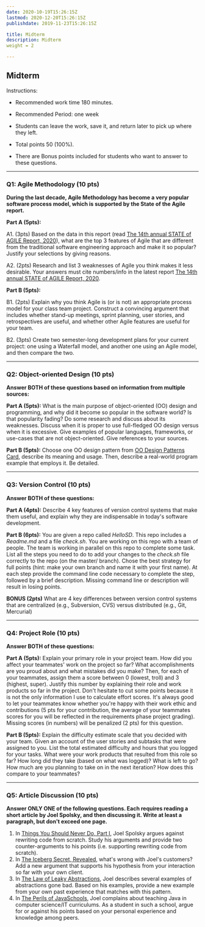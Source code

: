 ```yaml
---
date: 2020-10-19T15:26:15Z
lastmod: 2020-12-20T15:26:15Z 
publishdate: 2019-11-23T15:26:15Z

title: Midterm
description: Midterm
weight = 2

---
```


## Midterm

Instructions:

* Recommended work time 180 minutes. 

* Recommended Period: one week

* Students can leave the work, save it, and return later to pick up where they left.

* Total points 50 (100%).

* There are Bonus points included for students who want to answer to these questions. 

--- 

### Q1: Agile Methodology (10 pts)

**During the last decade, Agile Methodology has become a very popular software process model, which is supported by the State of the Agile report.**

**Part A (5pts):** 

A1. (3pts) Based on the data in this report (read [The 14th annual STATE of AGILE Report, 2020](https://stateofagile.com/)), what are the top 3 features of Agile that are different from the traditional software engineering approach and make it so popular? Justify your selections by giving reasons.

A2. (2pts) Research and list 3 weaknesses of Agile you think makes it less desirable. Your answers must cite numbers/info in the latest report [The 14th annual STATE of AGILE Report, 2020](https://stateofagile.com/). 


**Part B (5pts):**

B1. (2pts) Explain why you think Agile is (or is not) an appropriate process model for your class team project. Construct a convincing argument that includes whether stand-up meetings, sprint planning, user stories, and retrospectives are useful, and whether other Agile features are useful for your team.

B2. (3pts) Create two semester-long development plans for your current project: one using a Waterfall model, and another one using an Agile model, and then compare the two. 

---

### Q2: Object-oriented Design (10 pts)

**Answer BOTH of these questions based on information from multiple sources:**

**Part A (5pts):** 
What is the main purpose of object-oriented (OO) design and programming, and why did it become so popular in the software world? Is that popularity fading? Do some research and discuss about its weaknesses. Discuss when it is proper to use full-fledged OO design versus when it is excessive. Give examples of popular languages, frameworks, or use-cases that are not object-oriented. Give references to your sources. 

**Part B (5pts):**
Choose one OO design pattern from [OO Design Patterns Card](/softdev2-resources/docs/designpatternscard.pdf), describe its meaning and usage. Then, describe a real-world program example that employs it. Be detailed.

---

### Q3: Version Control (10 pts)

**Answer BOTH of these questions:**

**Part A (4pts):** 
Describe 4 key features of version control systems that make them useful, and explain why they are indispensable in today's software development. 

**Part B (6pts):**
You are given a repo called *HelloSD*. This repo includes a *Readme.md* and a file *check.sh*. You are working on this repo with a team of people. The team is working in parallel on this repo to complete some task. List all the steps you need to do to add your changes to the *check.sh* file correctly to the repo (on the master/ branch). Chose the best strategy for full points (hint: make your own branch and name it with your first name). At each step provide the command line code necessary to complete the step, followed by a brief description. Missing command line or description will result in losing points.

**BONUS (2pts)** What are 4 key differences between version control systems that are centralized (e.g., Subversion, CVS) versus distributed (e.g., Git, Mercurial)

---

### Q4: Project Role (10 pts)

**Answer BOTH of these questions:**

**Part A (5pts):** 
Explain your primary role in your project team. How did you affect your teammates' work on the project so far? What accomplishments are you proud about and what mistakes did you make? Then, for each of your teammates, assign them a score between 0 (lowest, troll) and 3 (highest, super). Justify this number by explaining their role and work products so far in the project. Don't hesitate to cut some points because it is not the only information I use to calculate effort scores. It's always good to let your teammates know whether you're happy with their work ethic and contributions (5 pts for your contribution, the average of your teammates scores for you will be reflected in the requirements phase project grading). Missing scores (in numbers) will be penalized (2 pts) for this question. 


**Part B (5pts):**
Explain the difficulty estimate scale that you decided with your team. Given an account of the user stories and subtasks that were assigned to you. List the total estimated difficulty and hours that you logged for your tasks. What were your work products that resulted from this role so far? How long did they take (based on what was logged)? What is left to go? How much are you planning to take on in the next iteration? How does this compare to your teammates? 

---

### Q5: Article Discussion (10 pts)

**Answer ONLY ONE of the following questions. Each requires reading a short article by Joel Spolsky, and then discussing it. Write at least a paragraph, but don't exceed one page.**

1. In [Things You Should Never Do, Part I](https://www.joelonsoftware.com/2000/04/06/things-you-should-never-do-part-i/), Joel Spolsky argues against rewriting code from scratch. Study his arguments and provide two counter-arguments to his points (i.e. supporting rewriting code from scratch).
2. In [The Iceberg Secret, Revealed](https://www.joelonsoftware.com/2002/02/13/the-iceberg-secret-revealed/), what's wrong with Joel's customers? Add a new argument that supports his hypothesis from your interaction so far with your own client.
3. In [The Law of Leaky Abstractions](https://www.joelonsoftware.com/2002/11/11/the-law-of-leaky-abstractions/), Joel describes several examples of abstractions gone bad. Based on his examples, provide a new example from your own past experience that matches with this pattern.
4. In [The Perils of JavaSchools](https://www.joelonsoftware.com/2005/12/29/the-perils-of-javaschools-2/), Joel complains about teaching Java in computer science/IT curriculums. As a student in such a school, argue for or against his points based on your personal experience and knowledge among peers.


